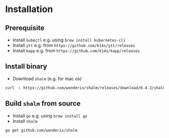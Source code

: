 # Installation

## Prerequisite

* Install `kubectl` e.g. using `brew install kubernetes-cli`
* Install `ytt` e.g. from `https://github.com/k14s/ytt/releases`
* Install `kapp` e.g. from `https://github.com/k14s/kapp/releases`

## Install binary

* Download `shalm` (e.g. for mac os)

```bash
curl -L https://github.com/wonderix/shalm/releases/download/0.4.3/shalm-binary-darwin.tgz | tar xzvf -
```

## Build `shalm` from source

* Install `go` e.g. using `brew install go`
* Install `shalm`

```bash
go get github.com/wonderix/shalm
```
